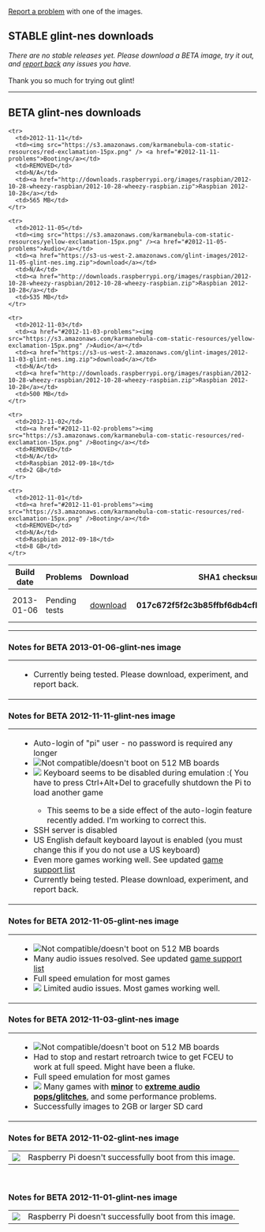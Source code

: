 <a href="mailto:jefflunt@gmail.com">Report a problem</a> with one of the images.

## STABLE glint-nes downloads

*There are no stable releases yet. Please download a BETA image, try it out, and <a href="mailto:jefflunt@gmail.com">report back</a> any issues you have.*<br />
<br />
Thank you so much for trying out glint!
<hr />

## BETA glint-nes downloads

<table id="release-list">
  <thead>
    <tr>
      <th>Build date</th>
      <th>Problems</th>
      <th>Download</th>
      <th>SHA1 checksum</th>
      <th>Built from</th>
      <th>Size</th>
    </tr>
  </thead>
  
  <tbody>
    <tr>
      <td>2013-01-06</td>
      <td>Pending tests</td>
      <td><a href="https://s3-us-west-2.amazonaws.com/glint-images/2013-01-06-glint-nes.img.zip">download</a></td>
      <td><b>017c672f5f2c3b85ffbf6db4cfbc39ad97d378a3</b></td>
      <td><a href="http://downloads.raspberrypi.org/images/raspbian/2012-12-16-wheezy-raspbian/2012-12-16-wheezy-raspbian.zip">Raspbian 2012-12-16</a></td>
      <td>562 MB</td>
    </tr>
    
    <tr>
      <td>2012-11-11</td>
      <td><img src="https://s3.amazonaws.com/karmanebula-com-static-resources/red-exclamation-15px.png" /> <a href="#2012-11-11-problems">Booting</a></td>
      <td>REMOVED</td>
      <td>N/A</td>
      <td><a href="http://downloads.raspberrypi.org/images/raspbian/2012-10-28-wheezy-raspbian/2012-10-28-wheezy-raspbian.zip">Raspbian 2012-10-28</a></td>
      <td>565 MB</td>
    </tr>

    <tr>
      <td>2012-11-05</td>
      <td><img src="https://s3.amazonaws.com/karmanebula-com-static-resources/yellow-exclamation-15px.png" /><a href="#2012-11-05-problems">Audio</a></td>
      <td><a href="https://s3-us-west-2.amazonaws.com/glint-images/2012-11-05-glint-nes.img.zip">download</a></td>
      <td>N/A</td>
      <td><a href="http://downloads.raspberrypi.org/images/raspbian/2012-10-28-wheezy-raspbian/2012-10-28-wheezy-raspbian.zip">Raspbian 2012-10-28</a></td>
      <td>535 MB</td>
    </tr>

    <tr>
      <td>2012-11-03</td>
      <td><a href="#2012-11-03-problems"><img src="https://s3.amazonaws.com/karmanebula-com-static-resources/yellow-exclamation-15px.png" />Audio</a></td>
      <td><a href="https://s3-us-west-2.amazonaws.com/glint-images/2012-11-03-glint-nes.img.zip">download</a></td>
      <td>N/A</td>
      <td><a href="http://downloads.raspberrypi.org/images/raspbian/2012-10-28-wheezy-raspbian/2012-10-28-wheezy-raspbian.zip">Raspbian 2012-10-28</a></td>
      <td>500 MB</td>
    </tr>
    
    <tr>
      <td>2012-11-02</td>
      <td><a href="#2012-11-02-problems"><img src="https://s3.amazonaws.com/karmanebula-com-static-resources/red-exclamation-15px.png" />Booting</a></td>
      <td>REMOVED</td>
      <td>N/A</td>
      <td>Raspbian 2012-09-18</td>
      <td>2 GB</td>
    </tr>
    
    <tr>
      <td>2012-11-01</td>
      <td><a href="#2012-11-01-problems"><img src="https://s3.amazonaws.com/karmanebula-com-static-resources/red-exclamation-15px.png" />Booting</a></td>
      <td>REMOVED</td>
      <td>N/A</td>
      <td>Raspbian 2012-09-18</td>
      <td>8 GB</td>
    </tr>
  </tbody>
</table>

<hr />

### Notes for BETA 2013-01-06-glint-nes image
<table id="2013-01-06-problems" class="release-problems">
  <tbody>
    <td></td>
    <td>
      <ul class="compact-list">
        <li>Currently being tested. Please download, experiment, and report back.</li>        
      </ul>
    </td>
  </tbody>
</table>


### Notes for BETA 2012-11-11-glint-nes image
<table id="2012-11-11-problems" class="release-problems">
  <tbody>
    <td></td>
    <td>
      <ul class="compact-list">
        <li>Auto-login of "pi" user - no password is required any longer</li>
        <li><img src="https://s3.amazonaws.com/karmanebula-com-static-resources/red-exclamation-15px.png" />Not compatible/doesn't boot on 512 MB boards</li>
        <li><img src="https://s3.amazonaws.com/karmanebula-com-static-resources/red-exclamation-15px.png" /> Keyboard seems to be disabled during emulation :( You have to press Ctrl+Alt+Del to gracefully shutdown the Pi to load another game</li>
        <ul>
          <li>This seems to be a side effect of the auto-login feature recently added. I'm working to correct this.</li>
        </ul>
        <li>SSH server is disabled</li>
        <li>US English default keyboard layout is enabled (you must change this if you do not use a US keyboard)</li>
        <li>Even more games working well. See updated <a href="http://karmanebula.com/game-support">game support list</a></li>
        <li>Currently being tested. Please download, experiment, and report back.</li>        
      </ul>
    </td>
  </tbody>
</table>


### Notes for BETA 2012-11-05-glint-nes image
<table id="2012-11-05-problems" class="release-problems">
  <tbody>
    <td></td>
    <td>
      <ul class="compact-list">
        <li><img src="https://s3.amazonaws.com/karmanebula-com-static-resources/red-exclamation-15px.png" />Not compatible/doesn't boot on 512 MB boards</li>
        <li>Many audio issues resolved. See updated <a href="http://karmanebula.com/game-support">game support list</a></li>
        <li>Full speed emulation for most games</li>
        <li><img src="https://s3.amazonaws.com/karmanebula-com-static-resources/yellow-exclamation-15px.png" /> Limited audio issues. Most games working well.</li>        
      </ul>
    </td>
  </tbody>
</table>

### Notes for BETA 2012-11-03-glint-nes image
<table id="2012-11-03-problems" class="release-problems">
  <tbody>
    <td></td>
    <td>
      <ul class="compact-list">
        <li><img src="https://s3.amazonaws.com/karmanebula-com-static-resources/red-exclamation-15px.png" />Not compatible/doesn't boot on 512 MB boards</li>
        <li>Had to stop and restart retroarch twice to get FCEU to work at full speed. Might have been a fluke.</li>
        <li>Full speed emulation for most games</li>
        <li><img src="https://s3.amazonaws.com/karmanebula-com-static-resources/yellow-exclamation-15px.png" /> Many games with <u><strong>minor</strong></u> to <u><strong>extreme audio pops/glitches</strong></u>, and some performance problems.
        <li>Successfully images to 2GB or larger SD card</li>
      </ul>
    </td>
  </tbody>
</table>

### Notes for BETA 2012-11-02-glint-nes image
<table id="2012-11-02-problems" class="release-problems">
  <tbody>
    <td><img src="https://s3.amazonaws.com/karmanebula-com-static-resources/red-exclamation-15px.png" /></td>
    <td>Raspberry Pi doesn't successfully boot from this image.</td>
  </tbody>
</table>
<br />

### Notes for BETA 2012-11-01-glint-nes image
<table id="2012-11-01-problems" class="release-problems">
  <tbody>
    <td><img src="https://s3.amazonaws.com/karmanebula-com-static-resources/red-exclamation-15px.png" /></td>
    <td>Raspberry Pi doesn't successfully boot from this image.</td>
  </tbody>
</table>